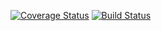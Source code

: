[![Coverage Status](https://coveralls.io/repos/github/dmkent20/daisykent.com/badge.svg?branch=master)](https://coveralls.io/github/dmkent20/daisykent.com?branch=master)
[![Build Status](https://travis-ci.org/dmkent20/daisykent.com.svg?branch=master)](https://travis-ci.org/dmkent20/daisykent.com)
